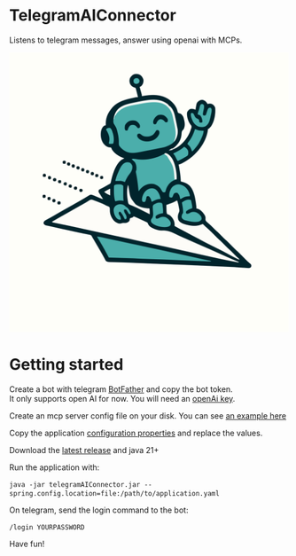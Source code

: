 # TelegramAIConnector

Listens to telegram messages, answer using openai with MCPs.

![cute mascot](https://raw.githubusercontent.com/beothorn/telegramAIConnector/refs/heads/main/logo.svg)

# Getting started

Create a bot with telegram [BotFather](https://telegram.me/BotFather) and copy the bot token.  
It only supports open AI for now. You will need an [openAi key](https://platform.openai.com/).  

Create an mcp server config file on your disk. You can see [an example here](https://raw.githubusercontent.com/beothorn/telegramAIConnector/refs/heads/main/src/main/resources/mcp-servers-config.json)

Copy the application [configuration properties](https://raw.githubusercontent.com/beothorn/telegramAIConnector/refs/heads/main/src/main/resources/application.yaml) and replace the values.  

Download the [latest release](https://github.com/beothorn/telegramAIConnector/releases/download/0.0.1-SNAPSHOT/telegramAIConnector-0.0.1-SNAPSHOT.jar) and java 21+  

Run the application with:  
```
java -jar telegramAIConnector.jar --spring.config.location=file:/path/to/application.yaml
```

On telegram, send the login command to the bot:  
```
/login YOURPASSWORD
```

Have fun!  